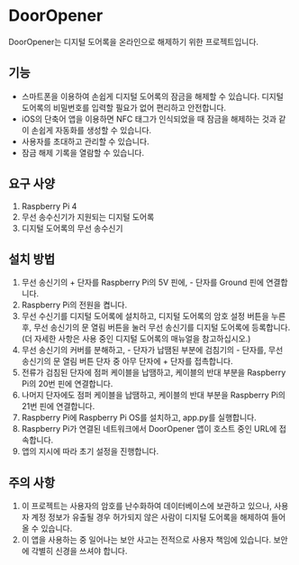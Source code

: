 # DoorOpener

DoorOpener는 디지털 도어록을 온라인으로 해제하기 위한 프로젝트입니다.

## 기능
- 스마트폰을 이용하여 손쉽게 디지털 도어록의 잠금을 해제할 수 있습니다. 디지털 도어록의 비밀번호를 입력할 필요가 없어 편리하고 안전합니다.
- iOS의 단축어 앱을 이용하면 NFC 태그가 인식되었을 때 잠금을 해제하는 것과 같이 손쉽게 자동화를 생성할 수 있습니다.
- 사용자를 초대하고 관리할 수 있습니다.
- 잠금 해제 기록을 열람할 수 있습니다.

## 요구 사양
1. Raspberry Pi 4
2. 무선 송수신기가 지원되는 디지털 도어록
3. 디지털 도어록의 무선 송수신기

 ## 설치 방법
 1. 무선 송신기의 + 단자를 Raspberry Pi의 5V 핀에, - 단자를 Ground 핀에 연결합니다.
 2. Raspberry Pi의 전원을 켭니다.
 3. 무선 수신기를 디지털 도어록에 설치하고, 디지털 도어록의 암호 설정 버튼을 누른 후, 무선 송신기의 문 열림 버튼을 눌러 무선 송신기를 디지털 도어록에 등록합니다. (더 자세한 사항은 사용 중인 디지털 도어록의 매뉴얼을 참고하십시오.)
 4. 무선 송신기의 커버를 분해하고, - 단자가 납땜된 부분에 검침기의 - 단자를, 무선 송신기의 문 열림 버튼 단자 중 아무 단자에 + 단자를 접촉합니다.
 5. 전류가 검침된 단자에 점퍼 케이블을 납땜하고, 케이블의 반대 부분을 Raspberry Pi의 20번 핀에 연결합니다.
 6. 나머지 단자에도 점퍼 케이블을 납땜하고, 케이블의 반대 부분을 Raspberry Pi의 21번 핀에 연결합니다.
 7. Raspberry Pi에 Raspberry Pi OS를 설치하고, app.py를 실행합니다.
 8. Raspberry Pi가 연결된 네트워크에서 DoorOpener 앱이 호스트 중인 URL에 접속합니다.
 9. 앱의 지시에 따라 초기 설정을 진행합니다.

## 주의 사항
1. 이 프로젝트는 사용자의 암호를 난수화하여 데이터베이스에 보관하고 있으나, 사용자 계정 정보가 유출될 경우 허가되지 않은 사람이 디지털 도어록을 해제하여 들어올 수 있습니다.
2. 이 앱을 사용하는 중 일어나는 보안 사고는 전적으로 사용자 책임에 있습니다. 보안에 각별히 신경을 쓰셔야 합니다.

